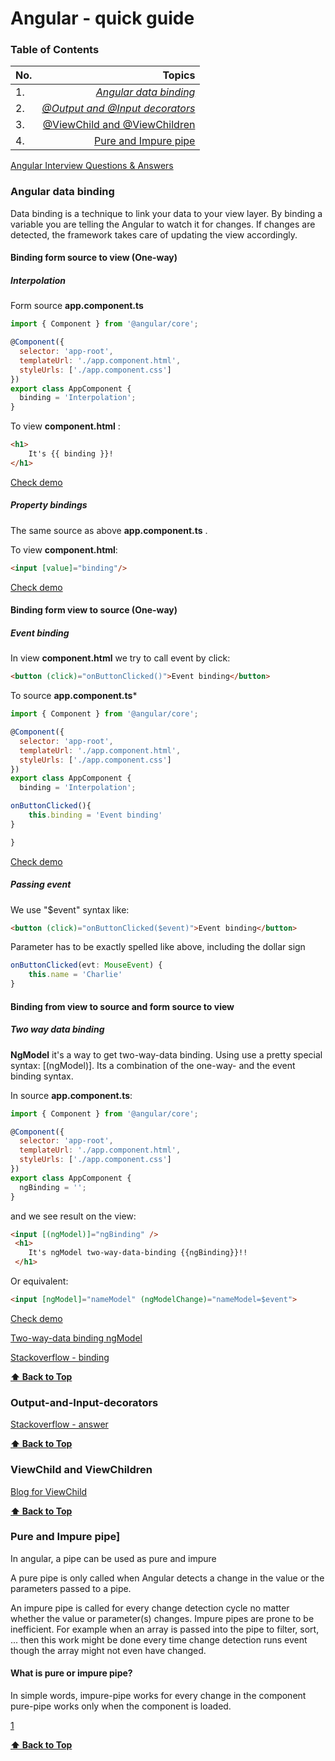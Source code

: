 # Angular - quick guide

### Table of Contents

| No.        | Topics           | 
| ------------- |-------------:|
|1. | [*Angular data binding*](#angular-data-binding)|
|2. | [*@Output and @Input decorators*](#output-and-input-decorators) |
|3. | [@ViewChild and @ViewChildren](#viewchild-and-viewchildren)|
|4. | [Pure and Impure pipe](#pure-and-impure-pipe)|


[Angular Interview Questions & Answers](https://github.com/sudheerj/angular-interview-questions/blob/master/README.md?fbclid=IwAR2dDlNyYtdbvcl4_k-rQOX_xgjiKk0ehxr_0F7xGriCveEw8mBLejWCpNI#table-of-contents)

### Angular data binding

Data binding is a technique to link your data to your view layer. By binding a variable you are telling the Angular to watch it for changes. If changes are detected, the framework takes care of updating the view accordingly.

#### Binding form source to view (One-way)


##### Interpolation

Form source **app.component.ts**
```javascript
import { Component } from '@angular/core';

@Component({
  selector: 'app-root',
  templateUrl: './app.component.html',
  styleUrls: ['./app.component.css']
})
export class AppComponent {
  binding = 'Interpolation';
}
````

To view **component.html** :
```html
<h1>
    It's {{ binding }}!
</h1>
```

[Check demo](https://stackblitz.com/edit/angular-tequf) 


##### Property bindings

The same source as above **app.component.ts** .

To view **component.html**:
```html
<input [value]="binding"/>
```
[Check demo](https://stackblitz.com/edit/angular-tequf) 


#### Binding form view to source (One-way)

##### Event binding

In view **component.html** we try to call event by click:
```html
<button (click)="onButtonClicked()">Event binding</button>
```
To source **app.component.ts***
```javascript
import { Component } from '@angular/core';

@Component({
  selector: 'app-root',
  templateUrl: './app.component.html',
  styleUrls: ['./app.component.css']
})
export class AppComponent {
  binding = 'Interpolation';

onButtonClicked(){
	this.binding = 'Event binding'
}

}
```
[Check demo](https://stackblitz.com/edit/angular-tequf) 

##### Passing event

We use "\$event" syntax like:
```html
<button (click)="onButtonClicked($event)">Event binding</button>
```
Parameter has to be exactly spelled like above, including the dollar sign
```javascript
onButtonClicked(evt: MouseEvent) {
    this.name = 'Charlie'
}
```

#### Binding from view to source and form source to view 

##### Two way data binding

**NgModel** it's a way to get two-way-data binding. Using use a pretty special syntax: [(ngModel)]. Its a combination of the one-way- and the event binding syntax.

In source **app.component.ts**:
```javascript
import { Component } from '@angular/core';

@Component({
  selector: 'app-root',
  templateUrl: './app.component.html',
  styleUrls: ['./app.component.css']
})
export class AppComponent {
  ngBinding = ''; 
}

```
and we see result on the view:
```html
<input [(ngModel)]="ngBinding" />
 <h1>
    It's ngModel two-way-data-binding {{ngBinding}}!!
 </h1>
```

Or equivalent:
```html
<input [ngModel]="nameModel" (ngModelChange)="nameModel=$event">
```
[Check demo](https://stackblitz.com/edit/angular-tequf) 

[Two-way-data binding ngModel](https://www.pluralsight.com/guides/one-and-two-way-data-binding-angular)

[Stackoverflow - binding](https://stackoverflow.com/questions/46368382/angular-property-binding)

**[⬆ Back to Top](#table-of-contents)**

### Output-and-Input-decorators

[Stackoverflow - answer](https://stackoverflow.com/questions/37965647/hostbinding-and-hostlistener-what-do-they-do-and-what-are-they-for)

**[⬆ Back to Top](#table-of-contents)**


### ViewChild and ViewChildren

[Blog for ViewChild](https://www.techiediaries.com/angular-dom-queries-viewchild/)

**[⬆ Back to Top](#table-of-contents)**

### Pure and Impure pipe]

In angular, a pipe can be used as pure and impure

A pure pipe is only called when Angular detects a change in the value or the parameters passed to a pipe. 

An impure pipe is called for every change detection cycle no matter whether the value or parameter(s) changes.
Impure pipes are prone to be inefficient. For example when an array is passed into the pipe to filter, sort, ... then this work might be done every time change detection runs event though the array might not even have changed.

#### What is pure or impure pipe?

In simple words,
impure-pipe works for every change in the component
pure-pipe works only when the component is loaded.

[1](https://stackoverflow.com/questions/39285550/what-is-impure-pipe-in-angular?fbclid=IwAR0CDPqyXljMhEv2bxBZ7pSHPGv3OpIyKdTV3WgV5g7Kklo0dHHEimFuCBY)

**[⬆ Back to Top](#table-of-contents)**
